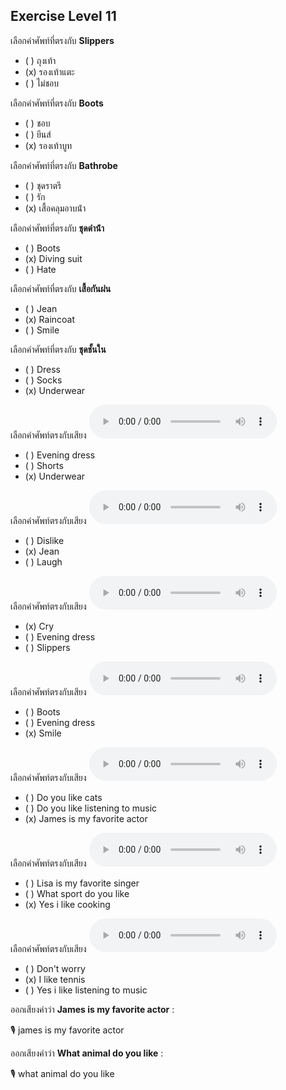 ## Exercise Level 11

 เลือกคำศัพท์ที่ตรงกับ  **Slippers**
 - ( ) ถุงเท้า
 - (x) รองเท้าแตะ
 - ( ) ไม่ชอบ

 เลือกคำศัพท์ที่ตรงกับ  **Boots**
 - ( ) ชอบ
 - ( ) ยีนส์
 - (x) รองเท้าบูท

 เลือกคำศัพท์ที่ตรงกับ  **Bathrobe**
 - ( ) ชุดราตรี
 - ( ) รัก
 - (x) เสื้อคลุมอาบน้ํา

 เลือกคำศัพท์ที่ตรงกับ  **ชุดดําน้ํา**
 - ( ) Boots
 - (x) Diving suit
 - ( ) Hate

 เลือกคำศัพท์ที่ตรงกับ  **เสื้อกันฝน**
 - ( ) Jean
 - (x) Raincoat
 - ( ) Smile

 เลือกคำศัพท์ที่ตรงกับ  **ชุดชั้นใน**
 - ( ) Dress
 - ( ) Socks
 - (x) Underwear

เลือกคำศัพท์ตรงกับเสียง  ![](/media/audio/underwear.mp3) 
 - ( ) Evening dress
 - ( ) Shorts
 - (x) Underwear


เลือกคำศัพท์ตรงกับเสียง  ![](/media/audio/jean.mp3) 
 - ( ) Dislike
 - (x) Jean
 - ( ) Laugh


เลือกคำศัพท์ตรงกับเสียง  ![](/media/audio/cry.mp3) 
 - (x) Cry
 - ( ) Evening dress
 - ( ) Slippers


เลือกคำศัพท์ตรงกับเสียง  ![](/media/audio/smile.mp3) 
 - ( ) Boots
 - ( ) Evening dress
 - (x) Smile


เลือกคำศัพท์ตรงกับเสียง  ![](/media/audio/James&#x20;is&#x20;my&#x20;favorite&#x20;actor.mp3) 
 - ( ) Do you like cats
 - ( ) Do you like listening to music
 - (x) James is my favorite actor


เลือกคำศัพท์ตรงกับเสียง  ![](/media/audio/Yes&#x20;I&#x20;like&#x20;cooking.mp3) 
 - ( ) Lisa is my favorite singer
 - ( ) What sport do you like
 - (x) Yes i like cooking


เลือกคำศัพท์ตรงกับเสียง  ![](/media/audio/I&#x20;like&#x20;tennis.mp3) 
 - ( ) Don't worry
 - (x) I like tennis
 - ( ) Yes i like listening to music

ออกเสียงคำว่า  **James is my favorite actor** :

🎙️ james is my favorite actor

ออกเสียงคำว่า  **What animal do you like** :

🎙️ what animal do you like

